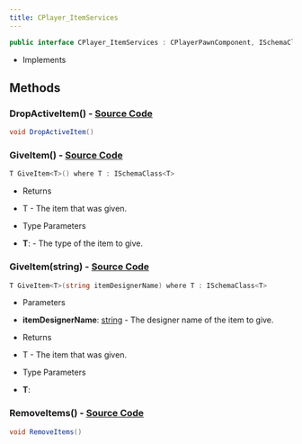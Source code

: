 ```yaml
---
title: CPlayer_ItemServices
---
```


```csharp
public interface CPlayer_ItemServices : CPlayerPawnComponent, ISchemaClass<CPlayerPawnComponent>, ISchemaClass<CPlayer_ItemServices>, ISchemaField, ISchemaClass, INativeHandle
```

- Implements

## Methods

### **DropActiveItem()** - [Source Code](https://github.com/swiftly-solution/swiftlys2/blob/main/managed/src/SwiftlyS2.Core/Modules/Schemas/Extensions/CPlayer_ItemServices.cs#L25)

```csharp
void DropActiveItem()
```

### **GiveItem<T>()** - [Source Code](https://github.com/swiftly-solution/swiftlys2/blob/main/managed/src/SwiftlyS2.Core/Modules/Schemas/Extensions/CPlayer_ItemServices.cs#L13)

```csharp
T GiveItem<T>() where T : ISchemaClass<T>
```

- Returns

- T - The item that was given.

- Type Parameters

- **T**:  - The type of the item to give.

### **GiveItem<T>(string)** - [Source Code](https://github.com/swiftly-solution/swiftlys2/blob/main/managed/src/SwiftlyS2.Core/Modules/Schemas/Extensions/CPlayer_ItemServices.cs#L20)

```csharp
T GiveItem<T>(string itemDesignerName) where T : ISchemaClass<T>
```

- Parameters

- **itemDesignerName**: [string](https://learn.microsoft.com/dotnet/api/system.string) - The designer name of the item to give.

- Returns

- T - The item that was given.

- Type Parameters

- **T**: 

### **RemoveItems()** - [Source Code](https://github.com/swiftly-solution/swiftlys2/blob/main/managed/src/SwiftlyS2.Core/Modules/Schemas/Extensions/CPlayer_ItemServices.cs#L30)

```csharp
void RemoveItems()
```

